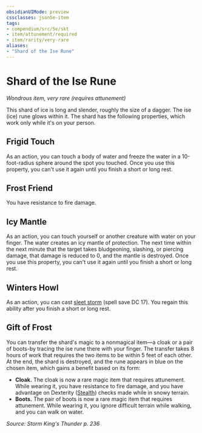 ```yaml
---
obsidianUIMode: preview
cssclasses: json5e-item
tags:
- compendium/src/5e/skt
- item/attunement/required
- item/rarity/very-rare
aliases: 
- "Shard of the Ise Rune"
---
```

# Shard of the Ise Rune
*Wondrous item, very rare (requires attunement)*  


This shard of ice is long and slender, roughly the size of a dagger. The ise (ice) rune glows within it. The shard has the following properties, which work only while it's on your person.

## Frigid Touch

As an action, you can touch a body of water and freeze the water in a 10-foot-radius sphere around the spot you touched. Once you use this property, you can't use it again until you finish a short or long rest.

## Frost Friend

You have resistance to fire damage.

## Icy Mantle

As an action, you can touch yourself or another creature with water on your finger. The water creates an icy mantle of protection. The next time within the next minute that the target takes bludgeoning, slashing, or piercing damage, that damage is reduced to 0, and the mantle is destroyed. Once you use this property, you can't use it again until you finish a short or long rest.

## Winters Howl

As an action, you can cast [sleet storm](2-Mechanics/CLI/spells/sleet-storm.md) (spell save DC 17). You regain this ability after you finish a short or long rest.

## Gift of Frost

You can transfer the shard's magic to a nonmagical item—a cloak or a pair of boots-by tracing the ise rune there with your finger. The transfer takes 8 hours of work that requires the two items to be within 5 feet of each other. At the end, the shard is destroyed, and the rune appears in blue on the chosen item, which gains a benefit based on its form:

- **Cloak.** The cloak is now a rare magic item that requires attunement. While wearing it, you have resistance to fire damage, and you have advantage on Dexterity ([Stealth](2-Mechanics/CLI/rules/skills.md#Stealth)) checks made while in snowy terrain.  
- **Boots.** The pair of boots is now a rare magic item that requires attunement. While wearing it, you ignore difficult terrain while walking, and you can walk on water.  

*Source: Storm King's Thunder p. 236*